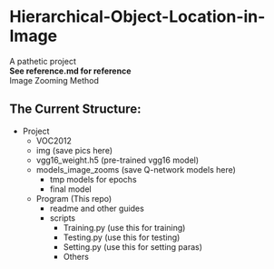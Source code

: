 # Hierarchical-Object-Location-in-Image
A pathetic project<br/>
**See reference.md for reference**<br/>
Image Zooming Method<br/>

## The Current Structure:
- Project
  - VOC2012
  - img (save pics here)
  - vgg16_weight.h5 (pre-trained vgg16 model)
  - models_image_zooms (save Q-network models here)
    - tmp models for epochs
    - final model
  - Program (This repo)
    - readme and other guides
    - scripts
      - Training.py (use this for training)
      - Testing.py (use this for testing)
      - Setting.py (use this for setting paras)
      - Others
  
      
